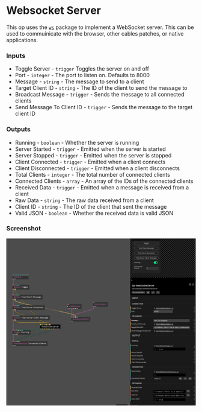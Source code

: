 # Websocket Server

This op uses the [`ws`](https://www.npmjs.com/package/ws) package to implement a WebSocket server. This can be used to commuinicate with the browser, other cables patches, or native applications.

### Inputs

* Toggle Server - `trigger` Toggles the server on and off
* Port - `integer` - The port to listen on. Defaults to 8000
* Message - `string` - The message to send to a client
* Target Client ID - `string` - The ID of the client to send the message to
* Broadcast Message - `trigger` - Sends the message to all connected clients
* Send Message To Client ID - `trigger` - Sends the message to the target client ID

### Outputs

* Running - `boolean` - Whether the server is running
* Server Started - `trigger` - Emitted when the server is started
* Server Stopped - `trigger` -  Emitted when the server is stopped
* Client Connected - `trigger` - Emitted when a client connects
* Client Disconnected - `trigger` - Emitted when a client disconnects
* Total Clients - `integer` - The total number of connected clients
* Connected Clients - `array` - An array of the IDs of the connected clients
* Received Data - `trigger` - Emitted when a message is received from a client
* Raw Data - `string` - The raw data received from a client
* Client ID - `string` - The ID of the client that sent the message
* Valid JSON - `boolean` - Whether the received data is valid JSON

### Screenshot

![websocket-server](../../screenshots/websocket-server.png)